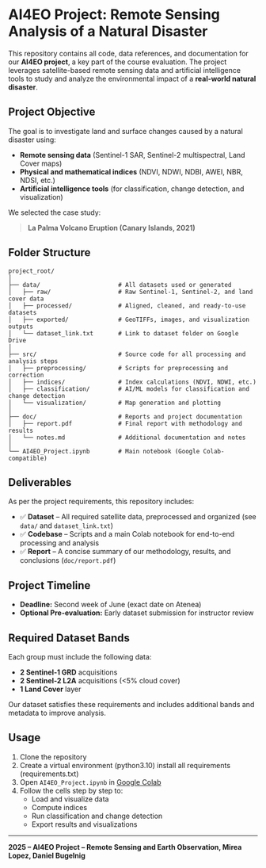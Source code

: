 
# AI4EO Project: Remote Sensing Analysis of a Natural Disaster

This repository contains all code, data references, and documentation for our **AI4EO project**, a key part of the course evaluation. The project leverages satellite-based remote sensing data and artificial intelligence tools to study and analyze the environmental impact of a **real-world natural disaster**.

## Project Objective

The goal is to investigate land and surface changes caused by a natural disaster using:

- **Remote sensing data** (Sentinel-1 SAR, Sentinel-2 multispectral, Land Cover maps)
- **Physical and mathematical indices** (NDVI, NDWI, NDBI, AWEI, NBR, NDSI, etc.)
- **Artificial intelligence tools** (for classification, change detection, and visualization)

We selected the case study:

> **La Palma Volcano Eruption (Canary Islands, 2021)**  

## Folder Structure

```
project_root/
│
├── data/                      # All datasets used or generated
│   ├── raw/                   # Raw Sentinel-1, Sentinel-2, and land cover data
│   ├── processed/             # Aligned, cleaned, and ready-to-use datasets
│   ├── exported/              # GeoTIFFs, images, and visualization outputs
│   └── dataset_link.txt       # Link to dataset folder on Google Drive
│
├── src/                       # Source code for all processing and analysis steps
│   ├── preprocessing/         # Scripts for preprocessing and correction
│   ├── indices/               # Index calculations (NDVI, NDWI, etc.)
│   ├── classification/        # AI/ML models for classification and change detection
│   └── visualization/         # Map generation and plotting
│
├── doc/                       # Reports and project documentation
│   ├── report.pdf             # Final report with methodology and results
│   └── notes.md               # Additional documentation and notes
│
└── AI4EO_Project.ipynb        # Main notebook (Google Colab-compatible)
```

## Deliverables

As per the project requirements, this repository includes:

- ✅ **Dataset** – All required satellite data, preprocessed and organized (see `data/` and `dataset_link.txt`)
- ✅ **Codebase** – Scripts and a main Colab notebook for end-to-end processing and analysis
- ✅ **Report** – A concise summary of our methodology, results, and conclusions (`doc/report.pdf`)


## Project Timeline

- **Deadline:** Second week of June (exact date on Atenea)
- **Optional Pre-evaluation:** Early dataset submission for instructor review

## Required Dataset Bands

Each group must include the following data:

- **2 Sentinel-1 GRD** acquisitions
- **2 Sentinel-2 L2A** acquisitions (<5% cloud cover)
- **1 Land Cover** layer

Our dataset satisfies these requirements and includes additional bands and metadata to improve analysis.

## Usage

1. Clone the repository
2. Create a virtual environment (python3.10) install all requirements (requirements.txt)
3. Open `AI4EO_Project.ipynb` in [Google Colab](https://colab.research.google.com/)
4. Follow the cells step by step to:
   - Load and visualize data
   - Compute indices
   - Run classification and change detection
   - Export results and visualizations

---

**2025 – AI4EO Project – Remote Sensing and Earth Observation, Mirea Lopez, Daniel Bugelnig**
